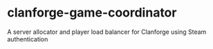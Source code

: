 # clanforge-game-coordinator
A server allocator and player load balancer for Clanforge using Steam authentication
